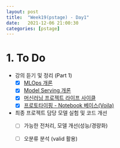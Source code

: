 ```yaml
---
layout: post
title:  "Week19(pstage) - Day1"
date:   2021-12-06 21:00:30
categories: [pstage]
---
```

 
# 1. To Do
* 강의 듣기 및 정리 (Part 1)
    * [x] [MLOps 개론](https://kyunghyunlim.github.io/ml_ai/serving/2021/12/06/sv_1.html)
    * [x] [Model Serving 개론](https://kyunghyunlim.github.io/ml_ai/serving/2021/12/06/sv_2.html)
    * [x] [머신러닝 프로젝트 라이프 사이클](https://kyunghyunlim.github.io/ml_ai/serving/2021/12/06/sv_3.html)
    * [x] [프로토타이핑 - Notebook 베이스(Voila)](https://kyunghyunlim.github.io/ml_ai/serving/2021/12/06/sv_4.html)
* 최종 프로젝트 담당 모델 실험 및 코드 개선
    * [ ] 가능한 전처리, 모델 개선(성능/경량화)
    * [ ] 오분류 분석 (valid 활용)





